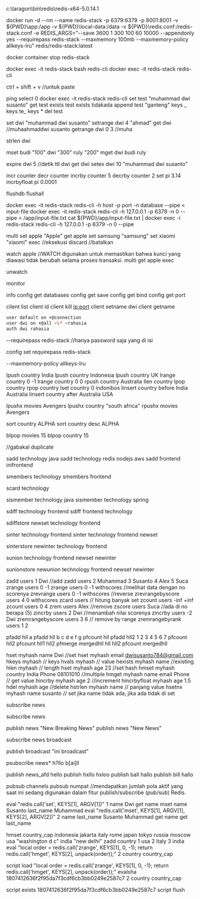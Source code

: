 c:\laragon\bin\redis\redis-x64-5.0.14.1

docker run -d --rm --name redis-stack -p 6379:6379 -p 8001:8001 -v ${PWD}\app:/app -v ${PWD}\local-data\:/data -v ${PWD}\redis.conf:/redis-stack.conf -e REDIS_ARGS="--save 3600 1 300 100 60 10000 --appendonly yes --requirepass redis-stack --maxmemory 100mb --maxmemory-policy allkeys-lru" redis/redis-stack:latest

<!-- --save 3600 1 300 100 60 10000 | penyimpanan dengan rdb 1jam 1data 5menit 60data 60detik 10000 -->
<!-- --appendonly yes | penyimpanan dengan AOF -->

<!-- jika membuat confignya di redis.conf otomatis REDIS_ARGSnya tertimpa, tetapi jika di filenya tidak di set, otomatis menggunakan yang di REDIS_ARGS -->

docker container stop redis-stack

docker exec -it redis-stack bash
redis-cli
docker exec -it redis-stack redis-cli

ctrl + shift + v //untuk paste

ping
select 0
docker exec -it redis-stack redis-cli
set test "muhammad dwi susanto"
get test
exists test
exists tidakada
append test "ganteng"
keys _
keys te_
keys \*
del test

<!--! get-range -->

set dwi "muhammad dwi susanto"
setrange dwi 4 "ahmad"
get dwi //muhaahmaddwi susanto
getrange dwi 0 3 //muha

<!-- length -->

strlen dwi

<!--! mget mset | multiple data string -->

mset budi "100" dwi "300" ruly "200"
mget dwi budi ruly

<!--! expiration -->

expire dwi 5 //detik
ttl dwi
get dwi
setex dwi 10 "muhammad dwi susanto"

<!-- !increment dan decrement -->

incr counter
decr counter
incrby counter 5
decrby counter 2
set pi 3.14
incrbyfloat pi 0.0001

<!--! flush | mengosongkan data di db -->

flushdb
flushall

<!--! pipeline -->

docker exec -it redis-stack redis-cli -h host -p port -n database --pipe < input-file
docker exec -it redis-stack redis-cli -h 127.0.0.1 -p 6379 -n 0 --pipe < /app/input-file.txt
cat ${PWD}/app/input-file.txt | docker exec -i redis-stack redis-cli -h 127.0.0.1 -p 6379 -n 0 --pipe

<!-- !transaction / multi -->

multi
set apple "Apple"
get apple
set samsung "samsung"
set xiaomi "xiaomi"
exec //eksekusi
discard //batalkan

watch apple //WATCH digunakan untuk memastikan bahwa kunci yang diawasi tidak berubah selama proses transaksi.
multi
get apple
exec

<!-- Jika kunci apple diubah oleh klien lain setelah WATCH saldo, maka EXEC akan gagal. -->

unwatch

<!-- !monitor -->

monitor

<!--! server information -->

info
config get databases
config get save
config get bind
config get port

<!--! client connection -->

client list
client id
client kill <ip:port>
client setname dwi
client getname

<!--! security -->
<!-- tambahkan di redis.conf -->
<!-- dengan user -->

```bash
user default on +@connection
user dwi on +@all ~\* >rahasia
auth dwi rahasia
```

<!-- dengan args -->

--requirepass redis-stack //hanya password saja yang di isi

<!-- terminal -->
config set requirepass redis-stack

<!-- !persistence -->
<!-- RDB dan AOF -->
<!-- --save dan --appendonly -->

<!--! eviction -->

--maxmemory-policy allkeys-lru

<!-- noeviction: Keys are not evicted but the server will return an error when you try to execute commands that cache new data. If your database uses replication then this condition only applies to the primary database. Note that commands that only read existing data still work as normal.
allkeys-lru: Evict the least recently used (LRU) keys.
allkeys-lfu: Evict the least frequently used (LFU) keys.
allkeys-random: Evict keys at random.
volatile-lru: Evict the least recently used keys that have the expire field set to true.
volatile-lfu: Evict the least frequently used keys that have the expire field set to true.
volatile-random: Evict keys at random only if they have the expire field set to true.
volatile-ttl: Evict keys with the expire field set to true that have the shortest remaining time-to-live (TTL) value. -->

<!-- lists -->

lpush country India
lpush country Indonesia
lpush country UK
lrange country 0 -1
lrange country 0 0
rpush country Australia
llen country
lpop country
rpop country
lset country 0 indonibos
linsert country before India Australia
linsert country after Australia USA

<!-- lpushx, rpushx -->
<!-- Jika daftar yang dituju tidak ada, LPUSHX tidak akan melakukan apa-apa dan tidak akan membuat daftar baru. -->

lpushx movies Avengers
lpushx country "south africa"
rpushx movies Avengers

<!-- sort -->

sort country ALPHA
sort country desc ALPHA

<!-- blpop -->
<!-- menunggu 15 detik jika datanya tidak ada -->

blpop movies 15
blpop country 15

<!-- !set --> //gabakal duplicate
<!-- add key and value -->

sadd technology java
sadd technology redis nodejs aws
sadd frontend inifrontend

<!-- melihat datanya -->

smembers technology
smembers frontend

<!-- menghitung lengthnya -->

scard technology

<!-- melihat apakah java ada di dalamnya -->

sismember technology java
sismember technology spring

<!-- perbedaan misal mengecek teknologi, jika datanya ada di frontend maka tidak di tampilkan  -->
<!-- technology: java sprint frontend: java | output: spring -->

sdiff technology frontend
sdiff frontend technology

<!-- menyimpan different ke newset -->

sdiffstore newset technology frontend

<!-- sinter | kebalikan different -->

sinter technology frontend
sinter technology frontend newset

<!-- menyimpan internya -->

sinterstore newinter technology frontend

<!-- sunion | semua datanya -->

sunion technology frontend newset newinter

<!-- store -->

sunionstore newunion technology frontend newset newinter

<!-- ! redis sorted sets -->

zadd users 1 Dwi //add
zadd users 2 Muhammad 3 Susanto 4 Alex 5 Suca
zrange users 0 -1
zrange users 0 -1 withscores //melihat data dengan no scorenya
zrevrange users 0 -1 withscores //reverse
zrevrangebyscore users 4 0 withscores
zcard users // hitung banyak set
zcount users -inf +inf
zcount users 0 4
zrem users Alex //remove
zscore users Suca //ada di no berapa (5)
zincrby users 2 Dwi //menambah nilai scorenya
zincrby users -2 Dwi
zremrangebyscore users 3 6 // remove by range
zremrangebyrank users 1 2

<!--! hyperLogLog -->

pfadd hll a
pfadd hll b c d e f g
pfcount hll
pfadd hll2 1 2 3 4 5 6 7
pfcount hll2
pfcount hll1 hll2
pfmerge mergedhll hll hll2
pfcount mergedhll

<!-- !hashes -->

hset myhash name Dwi //set
hset myhash email dwisusanto784@gmail.com
hkeys myhash // keys
hvals myhash // value
hexists myhash name //existing
hlen myhash // length
hset myhash age 23 //set hash
hmset myhash country India Phone 08101010 //multiple
hmget myhash name email Phone // get value
hincrby myhash age 2 //increment
hincrbyfloat myhash age 1.5
hdel myhash age //delete
hstrlen myhash name // panjang value
hsetnx myhash name susanto // set jika name tidak ada, jika ada tidak di set

<!-- !pubsub -->
<!-- terminal1 -->

subscribe news

<!-- terminal2 -->

subscribe news

<!-- terminal3 -->

publish news "New Breaking News"
publish news "New News"

<!-- terminal2 -->

subscribe news broadcast

<!-- ternimal3 -->

publish broadcast "ini broadcast"

<!-- ?psubscribe -->
<!-- terminal1 -->

psubscribe news\* h?llo b[ai]ll

<!-- terminal3 -->

publish news_afd hello
publish hxllo hxloo
publish ball hallo
publish bill hallo

pubsub channels
pubsub numpat //mendapatkan jumlah pola aktif yang saat ini sedang digunakan dalam fitur publish/subscribe (pub/sub) Redis.

<!-- !redis scripts -->
<!-- set name dwi -->

eval "redis.call('set', KEYS[1], ARGV[1])" 1 name Dwi
get name
mset name Susanto last_name Muhammad
eval "redis.call('mset', KEYS[1], ARGV[1], KEYS[2], ARGV[2])" 2 name last_name Susanto Muhammad
get name
get last_name

hmset country_cap indonesia jakarta italy rome japan tokyo russia moscow usa "washington d c" india "new delhi"
zadd country 1 usa 2 italy 3 india
eval "local order = redis.call('zrange', KEYS[1], 0, -1); return redis.call('hmget', KEYS[2], unpack(order));" 2 country country_cap

script load "local order = redis.call('zrange', KEYS[1], 0, -1); return redis.call('hmget', KEYS[2], unpack(order));"
evalsha 1807412636f2f95da7f3cdf6cb3bb0249e2587c7 2 country country_cap

script exists 1807412636f2f95da7f3cdf6cb3bb0249e2587c7
script flush
